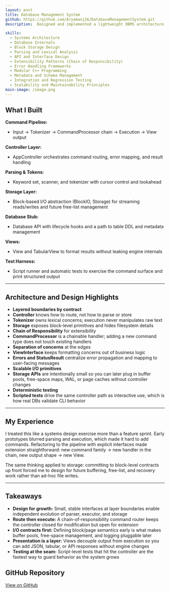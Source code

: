 ```yaml
---
layout: post
title: Database Management System
github: https://github.com/Aryamanj26/DatabaseManagementSystem.git
description:  Designed and implemented a lightweight DBMS architecture in C++ with a clean, layered architecture to practice large-scale system design. The system separates command processing, parsing, storage, and presentation so each layer can evolve independently. It ships with a tokenizer and command router, a database layer stub, a block-oriented storage module, and a simple tabular view. The codebase is organized for growth rather than demo-only hacks.

skills:
  - Systems Architecture
  - Database Internals
  - Block Storage Design
  - Parsing and Lexical Analysis
  - API and Interface Design
  - Extensibility Patterns (Chain of Responsibility)
  - Error Handling Frameworks
  - Modular C++ Programming
  - Metadata and Schema Management
  - Integration and Regression Testing
  - Scalability and Maintainability Principles
main-image: /image.png
---
```


## What I Built

**Command Pipeline:**
  - Input → Tokenizer → CommandProcessor chain → Execution → View output

**Controller Layer:**
  - AppController orchestrates command routing, error mapping, and result handling

**Parsing & Tokens:**
  - Keyword set, scanner, and tokenizer with cursor control and lookahead

**Storage Layer:**
  - Block-based I/O abstraction (BlockIO, Storage) for streaming reads/writes and future free-list management

**Database Stub:**
  - Database API with lifecycle hooks and a path to table DDL and metadata management

**Views:**
  - View and TabularView to format results without leaking engine internals

**Test Harness:**
  - Script runner and automatic tests to exercise the command surface and print structured output

---

## Architecture and Design Highlights

- **Layered boundaries by contract**
- **Controller** knows how to route, not how to parse or store
- **Tokenizer** owns lexical concerns; execution never manipulates raw text
- **Storage** exposes block-level primitives and hides filesystem details
- **Chain of Responsibility** for extensibility
- **CommandProcessor** is a chainable handler; adding a new command type does not touch existing handlers
- **Separation of concerns** at the edges
- **ViewInterface** keeps formatting concerns out of business logic
- **Errors and StatusResult** centralize error propagation and mapping to user-facing messages
- **Scalable I/O primitives**
- **Storage APIs** are intentionally small so you can later plug in buffer pools, free-space maps, WAL, or page caches without controller changes
- **Deterministic testing**
- **Scripted tests** drive the same controller path as interactive use, which is how real DBs validate CLI behavior

---

## My Experience

I treated this like a systems design exercise more than a feature sprint. Early prototypes blurred parsing and execution, which made it hard to add commands. Refactoring to the pipeline with explicit interfaces made extension straightforward: new command family → new handler in the chain, new output shape → new View.

The same thinking applied to storage: committing to block-level contracts up front forced me to design for future buffering, free-list, and recovery work rather than ad-hoc file writes.

---

## Takeaways

- **Design for growth:** Small, stable interfaces at layer boundaries enable independent evolution of parser, executor, and storage
- **Route then execute:** A chain-of-responsibility command router keeps the controller closed for modification but open for extension
- **I/O contracts first:** Defining block/page semantics early is what makes buffer pools, free-space management, and logging pluggable later
- **Presentation is a layer:** Views decouple output from execution so you can add JSON, tabular, or API responses without engine changes
- **Testing at the seam:** Script-level tests that hit the controller are the fastest way to guard behavior as the system grows

## GitHub Repository
[View on GitHub](https://github.com/Aryamanj26/DatabaseManagementSystem.git)
